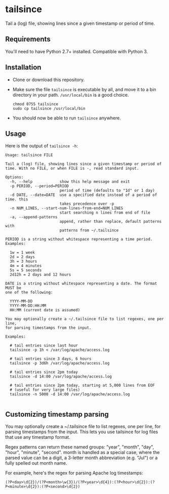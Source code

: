 
tailsince
=========

Tail a (log) file, showing lines since a given timestamp or period of
time.

Requirements
------------

You'll need to have Python 2.7+ installed. Compatible with Python 3.

Installation
------------

- Clone or download this repository.

- Make sure the file `tailsince` is executable by all, and move it to
  a bin directory in your path. `/usr/local/bin` is a good choice.
  
  ```
  chmod 0755 tailsince
  sudo cp tailsince /usr/local/bin
  ```

- You should now be able to run `tailsince` anywhere.

Usage
-----

Here is the output of `tailsince -h`:

```
Usage: tailsince FILE

Tail a (log) file, showing lines since a given timestamp or period of
time. With no FILE, or when FILE is -, read standard input.

Options:
  -h, --help            show this help message and exit
  -p PERIOD, --period=PERIOD
                        period of time (defaults to "1d" or 1 day)
  -d DATE, --date=DATE  use a specified date instead of a period of time. this
                        takes precedence over -p
  -n NUM_LINES, --start-num-lines-from-end=NUM_LINES
                        start searching n lines from end of file
  -a, --append-patterns
                        append, rather than replace, default patterns with
                        patterns from ~/.tailsince

PERIOD is a string without whitespace representing a time period. Examples:

  1w = 1 week
  2d = 2 days
  3h = 3 hours
  4m = 4 minutes
  5s = 5 seconds
  2d12h = 2 days and 12 hours

DATE is a string without whitespace representing a date. The format MUST be
one of the following:

  YYYY-MM-DD
  YYYY-MM-DD:HH:MM
  HH:MM (current date is assumed)

You may optionally create a ~/.tailsince file to list regexes, one per line,
for parsing timestamps from the input.

Examples:

  # tail entries since last hour
  tailsince -p 1h < /var/log/apache/access.log

  # tail entries since 3 days, 6 hours
  tailsince -p 3d6h /var/log/apache/access.log

  # tail entries since 2pm today
  tailsince -d 14:00 /var/log/apache/access.log

  # tail entries since 2pm today, starting at 5,000 lines from EOF
  # (useful for very large files)
  tailsince -n 5000 -d 14:00 /var/log/apache/access.log
  
```

Customizing timestamp parsing
-----------------------------

You may optionally create a ~/.tailsince file to list regexes, one per
line, for parsing timestamps from the input. This lets you use
tailsince for log files that use any timestamp format.

Regex patterns can return these named groups: "year", "month", "day",
"hour", "minute", "second". month is handled as a special case, where
the parsed value can be a digit, a 3-letter month abbreviation
(e.g. "Jul") or a fully spelled out month name.

For example, here's the regex for parsing Apache log timestamps:

```
(?P<day>\d{2})/(?P<month>\w{3})/(?P<year>\d{4}):(?P<hour>\d{2}):(?P<minute>\d{2}):(?P<second>\d{2})
```
